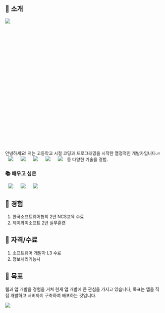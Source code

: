 ## 👋 소개
<img src="https://capsule-render.vercel.app/api?type=waving&color=timeGradient&height=160&section=header&text=README&animation=fadeIn" />
<div align="left">
  <img src="https://avatars.githubusercontent.com/u/112923685?v=4" alt="MinSungKim" style="border-radius:50%" width=10% ">
</div>
<br>
안녕하세요! 저는 고등학교 시절 코딩과 프로그래밍을 시작한 열정적인 개발자입니다.🔥

<div>
<img src="https://img.shields.io/badge/Dart-0175C2?style=flat-square&logo=dart&logoColor=white" style="height : auto; margin-left : 10px; margin-right : 10px;"/>
<img src="https://img.shields.io/badge/Android-3DDC84?style=flat-square&logo=android&logoColor=white" style="height : auto; margin-left : 10px; margin-right : 10px;"/>
<img src="https://img.shields.io/badge/JavaScript-F7DF1E?style=flat-square&logo=JavaScript&logoColor=white" style="height : auto; margin-left : 10px; margin-right : 10px;"/>
<img src="https://img.shields.io/badge/Flutter-02569B?style=flat-square&logo=flutter&logoColor=white" style="height : auto; margin-left : 10px; margin-right : 10px;"/>
<img src="https://img.shields.io/badge/Java-007396?style=flat-square&logo=java&logoColor=white" style="height : auto; margin-left : 10px; margin-right : 10px;"/>
등 다양한 기술을 경험.    
  
  ### 📚 배우고 싶은 
<div><img src="https://img.shields.io/badge/Kotlin-7F52FF?style=flat-square&logo=kotlin&logoColor=white" style="height : auto; margin-left : 10px; margin-right : 10px;"/>
<img src="https://img.shields.io/badge/Firebase-FFCA28?style=flat-square&logo=firebase&logoColor=white" style="height : auto; margin-left : 10px; margin-right : 10px;"/>
<img src="https://img.shields.io/badge/React_Native-61DAFB?style=flat-square&logo=react&logoColor=white" style="height : auto; margin-left : 10px; margin-right : 10px;"/>
</div>



## 📑 경험 
1. 한국소프트웨어협회 2년 NCS교육 수료
2. 제이와이소프트 2년 실무훈련

## 🪪 자격/수료 
1. 소프트웨어 개발자 L3 수료
2. 정보처리기능사 

## 🎯 목표 
웹과 앱 개발을 경험을 거쳐 현재 앱 개발에 큰 관심을 가지고 있습니다, 목표는 앱을 직접 개발하고 서버까지 구축하여 배포하는 것입니다.

<img src="https://capsule-render.vercel.app/api?type=waving&color=timeGradient&height=130&section=footer" />  
